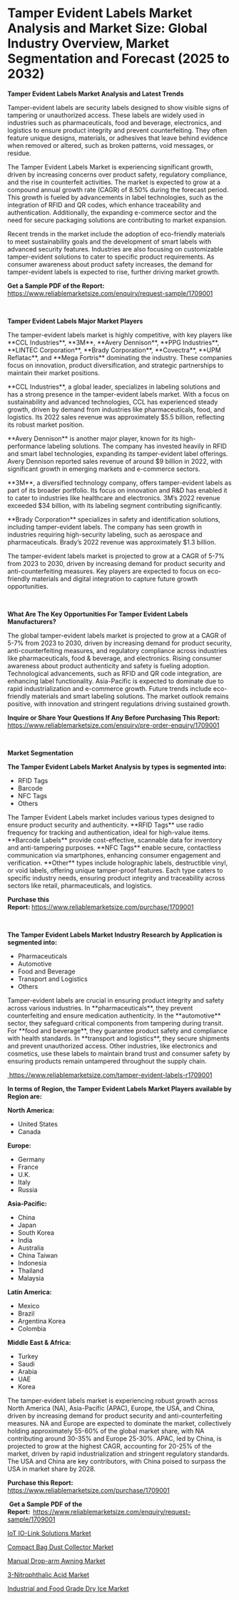 <p><h1>Tamper Evident Labels Market Analysis and Market Size: Global Industry Overview, Market Segmentation and Forecast (2025 to 2032)</h1></p><p><strong>Tamper Evident Labels Market Analysis and Latest Trends</strong></p>
<p><p>Tamper-evident labels are security labels designed to show visible signs of tampering or unauthorized access. These labels are widely used in industries such as pharmaceuticals, food and beverage, electronics, and logistics to ensure product integrity and prevent counterfeiting. They often feature unique designs, materials, or adhesives that leave behind evidence when removed or altered, such as broken patterns, void messages, or residue.</p><p>The Tamper Evident Labels Market is experiencing significant growth, driven by increasing concerns over product safety, regulatory compliance, and the rise in counterfeit activities. The market is expected to grow at a compound annual growth rate (CAGR) of 8.50% during the forecast period. This growth is fueled by advancements in label technologies, such as the integration of RFID and QR codes, which enhance traceability and authentication. Additionally, the expanding e-commerce sector and the need for secure packaging solutions are contributing to market expansion.</p><p>Recent trends in the market include the adoption of eco-friendly materials to meet sustainability goals and the development of smart labels with advanced security features. Industries are also focusing on customizable tamper-evident solutions to cater to specific product requirements. As consumer awareness about product safety increases, the demand for tamper-evident labels is expected to rise, further driving market growth.</p></p>
<p><strong>Get a Sample PDF of the Report:&nbsp;</strong> <a href="https://www.reliablemarketsize.com/enquiry/request-sample/1709001?utm_campaign=2038&utm_medium=2&utm_source=Github&utm_content=ia&utm_term=24012025&utm_id=tamper-evident-labels">https://www.reliablemarketsize.com/enquiry/request-sample/1709001</a></p>
<p>&nbsp;</p>
<p><strong>Tamper Evident Labels Major Market Players</strong></p>
<p><p>The tamper-evident labels market is highly competitive, with key players like **CCL Industries**, **3M**, **Avery Dennison**, **PPG Industries**, **LINTEC Corporation**, **Brady Corporation**, **Covectra**, **UPM Reflatac**, and **Mega Fortris** dominating the industry. These companies focus on innovation, product diversification, and strategic partnerships to maintain their market positions.</p><p>**CCL Industries**, a global leader, specializes in labeling solutions and has a strong presence in the tamper-evident labels market. With a focus on sustainability and advanced technologies, CCL has experienced steady growth, driven by demand from industries like pharmaceuticals, food, and logistics. Its 2022 sales revenue was approximately $5.5 billion, reflecting its robust market position.</p><p>**Avery Dennison** is another major player, known for its high-performance labeling solutions. The company has invested heavily in RFID and smart label technologies, expanding its tamper-evident label offerings. Avery Dennison reported sales revenue of around $9 billion in 2022, with significant growth in emerging markets and e-commerce sectors.</p><p>**3M**, a diversified technology company, offers tamper-evident labels as part of its broader portfolio. Its focus on innovation and R&D has enabled it to cater to industries like healthcare and electronics. 3M’s 2022 revenue exceeded $34 billion, with its labeling segment contributing significantly.</p><p>**Brady Corporation** specializes in safety and identification solutions, including tamper-evident labels. The company has seen growth in industries requiring high-security labeling, such as aerospace and pharmaceuticals. Brady’s 2022 revenue was approximately $1.3 billion.</p><p>The tamper-evident labels market is projected to grow at a CAGR of 5-7% from 2023 to 2030, driven by increasing demand for product security and anti-counterfeiting measures. Key players are expected to focus on eco-friendly materials and digital integration to capture future growth opportunities.</p></p>
<p>&nbsp;</p>
<p><strong>What Are The Key Opportunities For Tamper Evident Labels Manufacturers?</strong></p>
<p><p>The global tamper-evident labels market is projected to grow at a CAGR of 5-7% from 2023 to 2030, driven by increasing demand for product security, anti-counterfeiting measures, and regulatory compliance across industries like pharmaceuticals, food & beverage, and electronics. Rising consumer awareness about product authenticity and safety is fueling adoption. Technological advancements, such as RFID and QR code integration, are enhancing label functionality. Asia-Pacific is expected to dominate due to rapid industrialization and e-commerce growth. Future trends include eco-friendly materials and smart labeling solutions. The market outlook remains positive, with innovation and stringent regulations driving sustained growth.</p></p>
<p><strong>Inquire or Share Your Questions If Any Before Purchasing This Report:</strong> <a href="https://www.reliablemarketsize.com/enquiry/pre-order-enquiry/1709001?utm_campaign=2038&utm_medium=2&utm_source=Github&utm_content=ia&utm_term=24012025&utm_id=tamper-evident-labels">https://www.reliablemarketsize.com/enquiry/pre-order-enquiry/1709001</a></p>
<p>&nbsp;</p>
<p><strong>Market Segmentation</strong></p>
<p><strong>The Tamper Evident Labels Market Analysis by types is segmented into:</strong></p>
<p><ul><li>RFID Tags</li><li>Barcode</li><li>NFC Tags</li><li>Others</li></ul></p>
<p><p>The Tamper Evident Labels market includes various types designed to ensure product security and authenticity. **RFID Tags** use radio frequency for tracking and authentication, ideal for high-value items. **Barcode Labels** provide cost-effective, scannable data for inventory and anti-tampering purposes. **NFC Tags** enable secure, contactless communication via smartphones, enhancing consumer engagement and verification. **Other** types include holographic labels, destructible vinyl, or void labels, offering unique tamper-proof features. Each type caters to specific industry needs, ensuring product integrity and traceability across sectors like retail, pharmaceuticals, and logistics.</p></p>
<p><strong>Purchase this Report:&nbsp;</strong><a href="https://www.reliablemarketsize.com/purchase/1709001?utm_campaign=2038&utm_medium=2&utm_source=Github&utm_content=ia&utm_term=24012025&utm_id=tamper-evident-labels">https://www.reliablemarketsize.com/purchase/1709001</a></p>
<p>&nbsp;</p>
<p><strong>The Tamper Evident Labels Market Industry Research by Application is segmented into:</strong></p>
<p><ul><li>Pharmaceuticals</li><li>Automotive</li><li>Food and Beverage</li><li>Transport and Logistics</li><li>Others</li></ul></p>
<p><p>Tamper-evident labels are crucial in ensuring product integrity and safety across various industries. In **pharmaceuticals**, they prevent counterfeiting and ensure medication authenticity. In the **automotive** sector, they safeguard critical components from tampering during transit. For **food and beverage**, they guarantee product safety and compliance with health standards. In **transport and logistics**, they secure shipments and prevent unauthorized access. Other industries, like electronics and cosmetics, use these labels to maintain brand trust and consumer safety by ensuring products remain untampered throughout the supply chain.</p></p>
<p><a href="https://www.reliablemarketsize.com/tamper-evident-labels-r1709001?utm_campaign=2038&utm_medium=2&utm_source=Github&utm_content=ia&utm_term=24012025&utm_id=tamper-evident-labels">&nbsp;https://www.reliablemarketsize.com/tamper-evident-labels-r1709001</a></p>
<p><strong>In terms of Region, the Tamper Evident Labels Market Players available by Region are:</strong></p>
<p>
    <p> <strong> North America: </strong>
        <ul>
            <li>United States</li>
            <li>Canada</li>
        </ul>
        </p> 
    <p> <strong> Europe: </strong>
        <ul>
            <li>Germany</li>
            <li>France</li>
            <li>U.K.</li>
            <li>Italy</li>
            <li>Russia</li>
        </ul>
        </p> 
    <p> <strong> Asia-Pacific: </strong>
        <ul>
            <li>China</li>
            <li>Japan</li>
            <li>South Korea</li>
            <li>India</li>
            <li>Australia</li>
            <li>China Taiwan</li>
            <li>Indonesia</li>
            <li>Thailand</li>
            <li>Malaysia</li>
        </ul>
        </p> 
    <p> <strong> Latin America: </strong>
        <ul>
            <li>Mexico</li>
            <li>Brazil</li>
            <li>Argentina Korea</li>
            <li>Colombia</li>
        </ul>
        </p> 
    <p> <strong> Middle East & Africa: </strong>
        <ul>
            <li>Turkey</li>
            <li>Saudi</li>
            <li>Arabia</li>
            <li>UAE</li>
            <li>Korea</li>
        </ul>
    </p>
    </p>
<p><p>The tamper-evident labels market is experiencing robust growth across North America (NA), Asia-Pacific (APAC), Europe, the USA, and China, driven by increasing demand for product security and anti-counterfeiting measures. NA and Europe are expected to dominate the market, collectively holding approximately 55-60% of the global market share, with NA contributing around 30-35% and Europe 25-30%. APAC, led by China, is projected to grow at the highest CAGR, accounting for 20-25% of the market, driven by rapid industrialization and stringent regulatory standards. The USA and China are key contributors, with China poised to surpass the USA in market share by 2028.</p></p>
<p><strong>Purchase this Report: </strong><a href="https://www.reliablemarketsize.com/purchase/1709001?utm_campaign=2038&utm_medium=2&utm_source=Github&utm_content=ia&utm_term=24012025&utm_id=tamper-evident-labels">https://www.reliablemarketsize.com/purchase/1709001</a></p>
<p>&nbsp;<strong>Get a Sample PDF of the Report:&nbsp;&nbsp;</strong><a href="https://www.reliablemarketsize.com/enquiry/request-sample/1709001?utm_campaign=2038&utm_medium=2&utm_source=Github&utm_content=ia&utm_term=24012025&utm_id=tamper-evident-labels">https://www.reliablemarketsize.com/enquiry/request-sample/1709001</a></p>
<p><strong></strong></p>
<p><p><a href="https://www.linkedin.com/pulse/iot-io-link-solutions-market-key-players-growth-trends-cagr-projections-mzi4f?utm_campaign=2038&utm_medium=2&utm_source=Github&utm_content=ia&utm_term=24012025&utm_id=tamper-evident-labels">IoT IO-Link Solutions Market</a></p><p><a href="https://www.linkedin.com/pulse/qualitative-study-compact-bag-dust-collector-market-size-scaling-0blcf?utm_campaign=2038&utm_medium=2&utm_source=Github&utm_content=ia&utm_term=24012025&utm_id=tamper-evident-labels">Compact Bag Dust Collector Market</a></p><p><a href="https://www.linkedin.com/pulse/manual-drop-arm-awning-market-tracking-sales-employment-ocgbf?utm_campaign=2038&utm_medium=2&utm_source=Github&utm_content=ia&utm_term=24012025&utm_id=tamper-evident-labels">Manual Drop-arm Awning Market</a></p><p><a href="https://www.linkedin.com/pulse/3-nitrophthalic-acid-market-analysis-2025-2032-projected-intense-uafof?utm_campaign=2038&utm_medium=2&utm_source=Github&utm_content=ia&utm_term=24012025&utm_id=tamper-evident-labels">3-Nitrophthalic Acid Market</a></p><p><a href="https://www.linkedin.com/pulse/industrial-food-grade-dry-ice-market-study-creating-business-wtjdf?utm_campaign=2038&utm_medium=2&utm_source=Github&utm_content=ia&utm_term=24012025&utm_id=tamper-evident-labels">Industrial and Food Grade Dry Ice Market</a></p></p>